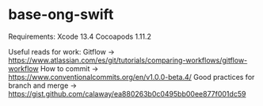 # base-ong-swift

Requirements:
Xcode 13.4
Cocoapods 1.11.2

Useful reads for work:
 Gitflow -> https://www.atlassian.com/es/git/tutorials/comparing-workflows/gitflow-workflow
 How to commit -> https://www.conventionalcommits.org/en/v1.0.0-beta.4/ 
 Good practices for branch and merge -> https://gist.github.com/calaway/ea880263b0c0495bb00ee877f001dc59
